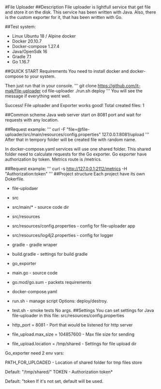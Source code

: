 #File Uploader
##Description
File uploader is lightfull service that get file and store it on the disk. This service has been written with Java. Also, there is the custom exporter for it, that has been written with Go.

##Test system:
- Linux Ubuntu 18 / Alpine docker
- Docker 20.10.7
- Docker-compose 1.27.4
- Java/OpenSdk 16
- Gradle 7.1
- Go 1.16.7

##QUICK START
Requirements
You need to install docker and docker-compose to your system.

Then just run that in your console.
'''
git clone https://github.com/it-mak/file-uploader
cd file-uploader
./run.sh deploy
'''
You will see the message if everything went well.

Success! File uploader and Exporter works good! Total created files: 1

##Common scheme
Java web server start on 8081 port and wait for requests with any location.

##Request example:
'''
curl -F "file=@file-uploader/src/main/resources/config.properties" 127.0.0.1:8081/upload
'''
After that in tempory folder will be created file with random name.

In docker-compose.yaml services will use one shared folder. This shared folder need to calculate requests for the Go exporter. Go exporter have authorization by token. Metrics route is /metrics.

##Request example:
'''
curl -s http://127.0.0.1:2112/metrics -H "Authorization:token"
'''
##Project structure
Each project have its own Dokerfile.

- file-uplodaer
- src
- src/main/* - source code dir
- src/resources
- src/resources/config.properties - config for file-uploader app
- src/resources/log4j2.properties - config for logger
- gradle - gradle wraper
- build.gradle - settings for build gradle
- go_exporter
- main.go - source code
- go.mod/go.sum - packets requirements
- docker-compose.yaml
- run.sh - manage script Options: deploy/destroy.
- test.sh - smoke tests No args.
##Settings
You can set settings for Java file-uploader in this file: src/resources/config.properties

- http_port = 8081 - Port that would be listened for http server
- file_upload.max_size = 104857600 - Max file size for sending
- file_upload.location = /tmp/shared - Settings for file upload dir

Go_exporter need 2 env vars:

PATH_FOR_UPLOADED - Location of shared folder for tmp files store

Default: "/tmp/shared/"
TOKEN - Authorization token*

Default: "token
If it's not set, default will be used.


